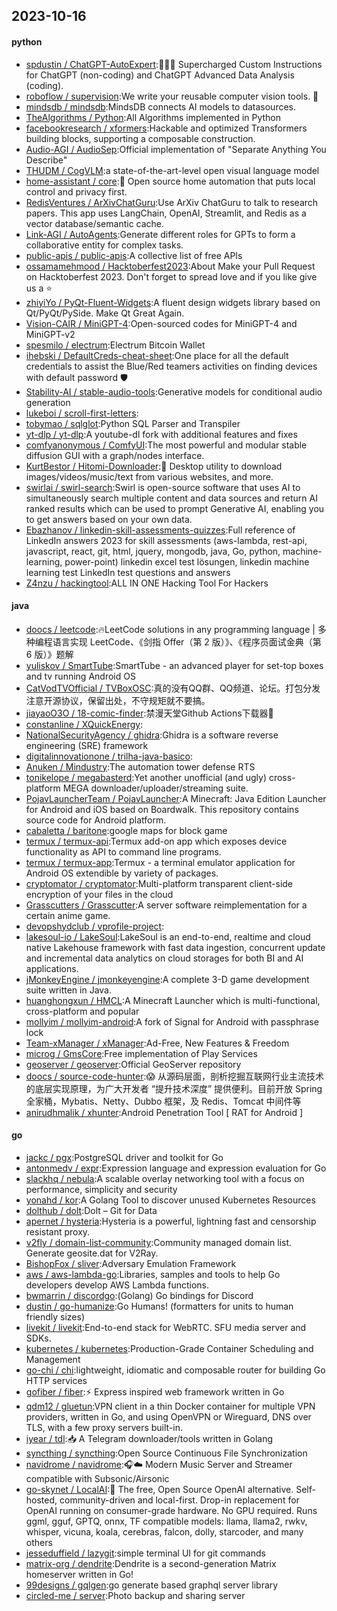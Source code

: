 ## 2023-10-16

#### python
* [spdustin / ChatGPT-AutoExpert](https://github.com/spdustin/ChatGPT-AutoExpert):🚀🧠💬 Supercharged Custom Instructions for ChatGPT (non-coding) and ChatGPT Advanced Data Analysis (coding).
* [roboflow / supervision](https://github.com/roboflow/supervision):We write your reusable computer vision tools. 💜
* [mindsdb / mindsdb](https://github.com/mindsdb/mindsdb):MindsDB connects AI models to datasources.
* [TheAlgorithms / Python](https://github.com/TheAlgorithms/Python):All Algorithms implemented in Python
* [facebookresearch / xformers](https://github.com/facebookresearch/xformers):Hackable and optimized Transformers building blocks, supporting a composable construction.
* [Audio-AGI / AudioSep](https://github.com/Audio-AGI/AudioSep):Official implementation of "Separate Anything You Describe"
* [THUDM / CogVLM](https://github.com/THUDM/CogVLM):a state-of-the-art-level open visual language model
* [home-assistant / core](https://github.com/home-assistant/core):🏡 Open source home automation that puts local control and privacy first.
* [RedisVentures / ArXivChatGuru](https://github.com/RedisVentures/ArXivChatGuru):Use ArXiv ChatGuru to talk to research papers. This app uses LangChain, OpenAI, Streamlit, and Redis as a vector database/semantic cache.
* [Link-AGI / AutoAgents](https://github.com/Link-AGI/AutoAgents):Generate different roles for GPTs to form a collaborative entity for complex tasks.
* [public-apis / public-apis](https://github.com/public-apis/public-apis):A collective list of free APIs
* [ossamamehmood / Hacktoberfest2023](https://github.com/ossamamehmood/Hacktoberfest2023):About Make your Pull Request on Hacktoberfest 2023. Don't forget to spread love and if you like give us a ⭐️
* [zhiyiYo / PyQt-Fluent-Widgets](https://github.com/zhiyiYo/PyQt-Fluent-Widgets):A fluent design widgets library based on Qt/PyQt/PySide. Make Qt Great Again.
* [Vision-CAIR / MiniGPT-4](https://github.com/Vision-CAIR/MiniGPT-4):Open-sourced codes for MiniGPT-4 and MiniGPT-v2
* [spesmilo / electrum](https://github.com/spesmilo/electrum):Electrum Bitcoin Wallet
* [ihebski / DefaultCreds-cheat-sheet](https://github.com/ihebski/DefaultCreds-cheat-sheet):One place for all the default credentials to assist the Blue/Red teamers activities on finding devices with default password 🛡️
* [Stability-AI / stable-audio-tools](https://github.com/Stability-AI/stable-audio-tools):Generative models for conditional audio generation
* [lukeboi / scroll-first-letters](https://github.com/lukeboi/scroll-first-letters):
* [tobymao / sqlglot](https://github.com/tobymao/sqlglot):Python SQL Parser and Transpiler
* [yt-dlp / yt-dlp](https://github.com/yt-dlp/yt-dlp):A youtube-dl fork with additional features and fixes
* [comfyanonymous / ComfyUI](https://github.com/comfyanonymous/ComfyUI):The most powerful and modular stable diffusion GUI with a graph/nodes interface.
* [KurtBestor / Hitomi-Downloader](https://github.com/KurtBestor/Hitomi-Downloader):🍰 Desktop utility to download images/videos/music/text from various websites, and more.
* [swirlai / swirl-search](https://github.com/swirlai/swirl-search):Swirl is open-source software that uses AI to simultaneously search multiple content and data sources and return AI ranked results which can be used to prompt Generative AI, enabling you to get answers based on your own data.
* [Ebazhanov / linkedin-skill-assessments-quizzes](https://github.com/Ebazhanov/linkedin-skill-assessments-quizzes):Full reference of LinkedIn answers 2023 for skill assessments (aws-lambda, rest-api, javascript, react, git, html, jquery, mongodb, java, Go, python, machine-learning, power-point) linkedin excel test lösungen, linkedin machine learning test LinkedIn test questions and answers
* [Z4nzu / hackingtool](https://github.com/Z4nzu/hackingtool):ALL IN ONE Hacking Tool For Hackers

#### java
* [doocs / leetcode](https://github.com/doocs/leetcode):🔥LeetCode solutions in any programming language | 多种编程语言实现 LeetCode、《剑指 Offer（第 2 版）》、《程序员面试金典（第 6 版）》题解
* [yuliskov / SmartTube](https://github.com/yuliskov/SmartTube):SmartTube - an advanced player for set-top boxes and tv running Android OS
* [CatVodTVOfficial / TVBoxOSC](https://github.com/CatVodTVOfficial/TVBoxOSC):真的没有QQ群、QQ频道、论坛。打包分发注意开源协议，保留出处，不守规矩就不要搞。
* [jiayaoO3O / 18-comic-finder](https://github.com/jiayaoO3O/18-comic-finder):禁漫天堂Github Actions下载器🧘
* [constanline / XQuickEnergy](https://github.com/constanline/XQuickEnergy):
* [NationalSecurityAgency / ghidra](https://github.com/NationalSecurityAgency/ghidra):Ghidra is a software reverse engineering (SRE) framework
* [digitalinnovationone / trilha-java-basico](https://github.com/digitalinnovationone/trilha-java-basico):
* [Anuken / Mindustry](https://github.com/Anuken/Mindustry):The automation tower defense RTS
* [tonikelope / megabasterd](https://github.com/tonikelope/megabasterd):Yet another unofficial (and ugly) cross-platform MEGA downloader/uploader/streaming suite.
* [PojavLauncherTeam / PojavLauncher](https://github.com/PojavLauncherTeam/PojavLauncher):A Minecraft: Java Edition Launcher for Android and iOS based on Boardwalk. This repository contains source code for Android platform.
* [cabaletta / baritone](https://github.com/cabaletta/baritone):google maps for block game
* [termux / termux-api](https://github.com/termux/termux-api):Termux add-on app which exposes device functionality as API to command line programs.
* [termux / termux-app](https://github.com/termux/termux-app):Termux - a terminal emulator application for Android OS extendible by variety of packages.
* [cryptomator / cryptomator](https://github.com/cryptomator/cryptomator):Multi-platform transparent client-side encryption of your files in the cloud
* [Grasscutters / Grasscutter](https://github.com/Grasscutters/Grasscutter):A server software reimplementation for a certain anime game.
* [devopshydclub / vprofile-project](https://github.com/devopshydclub/vprofile-project):
* [lakesoul-io / LakeSoul](https://github.com/lakesoul-io/LakeSoul):LakeSoul is an end-to-end, realtime and cloud native Lakehouse framework with fast data ingestion, concurrent update and incremental data analytics on cloud storages for both BI and AI applications.
* [jMonkeyEngine / jmonkeyengine](https://github.com/jMonkeyEngine/jmonkeyengine):A complete 3-D game development suite written in Java.
* [huanghongxun / HMCL](https://github.com/huanghongxun/HMCL):A Minecraft Launcher which is multi-functional, cross-platform and popular
* [mollyim / mollyim-android](https://github.com/mollyim/mollyim-android):A fork of Signal for Android with passphrase lock
* [Team-xManager / xManager](https://github.com/Team-xManager/xManager):Ad-Free, New Features & Freedom
* [microg / GmsCore](https://github.com/microg/GmsCore):Free implementation of Play Services
* [geoserver / geoserver](https://github.com/geoserver/geoserver):Official GeoServer repository
* [doocs / source-code-hunter](https://github.com/doocs/source-code-hunter):😱 从源码层面，剖析挖掘互联网行业主流技术的底层实现原理，为广大开发者 “提升技术深度” 提供便利。目前开放 Spring 全家桶，Mybatis、Netty、Dubbo 框架，及 Redis、Tomcat 中间件等
* [anirudhmalik / xhunter](https://github.com/anirudhmalik/xhunter):Android Penetration Tool [ RAT for Android ]

#### go
* [jackc / pgx](https://github.com/jackc/pgx):PostgreSQL driver and toolkit for Go
* [antonmedv / expr](https://github.com/antonmedv/expr):Expression language and expression evaluation for Go
* [slackhq / nebula](https://github.com/slackhq/nebula):A scalable overlay networking tool with a focus on performance, simplicity and security
* [yonahd / kor](https://github.com/yonahd/kor):A Golang Tool to discover unused Kubernetes Resources
* [dolthub / dolt](https://github.com/dolthub/dolt):Dolt – Git for Data
* [apernet / hysteria](https://github.com/apernet/hysteria):Hysteria is a powerful, lightning fast and censorship resistant proxy.
* [v2fly / domain-list-community](https://github.com/v2fly/domain-list-community):Community managed domain list. Generate geosite.dat for V2Ray.
* [BishopFox / sliver](https://github.com/BishopFox/sliver):Adversary Emulation Framework
* [aws / aws-lambda-go](https://github.com/aws/aws-lambda-go):Libraries, samples and tools to help Go developers develop AWS Lambda functions.
* [bwmarrin / discordgo](https://github.com/bwmarrin/discordgo):(Golang) Go bindings for Discord
* [dustin / go-humanize](https://github.com/dustin/go-humanize):Go Humans! (formatters for units to human friendly sizes)
* [livekit / livekit](https://github.com/livekit/livekit):End-to-end stack for WebRTC. SFU media server and SDKs.
* [kubernetes / kubernetes](https://github.com/kubernetes/kubernetes):Production-Grade Container Scheduling and Management
* [go-chi / chi](https://github.com/go-chi/chi):lightweight, idiomatic and composable router for building Go HTTP services
* [gofiber / fiber](https://github.com/gofiber/fiber):⚡️ Express inspired web framework written in Go
* [qdm12 / gluetun](https://github.com/qdm12/gluetun):VPN client in a thin Docker container for multiple VPN providers, written in Go, and using OpenVPN or Wireguard, DNS over TLS, with a few proxy servers built-in.
* [iyear / tdl](https://github.com/iyear/tdl):📥 A Telegram downloader/tools written in Golang
* [syncthing / syncthing](https://github.com/syncthing/syncthing):Open Source Continuous File Synchronization
* [navidrome / navidrome](https://github.com/navidrome/navidrome):🎧☁️ Modern Music Server and Streamer compatible with Subsonic/Airsonic
* [go-skynet / LocalAI](https://github.com/go-skynet/LocalAI):🤖 The free, Open Source OpenAI alternative. Self-hosted, community-driven and local-first. Drop-in replacement for OpenAI running on consumer-grade hardware. No GPU required. Runs ggml, gguf, GPTQ, onnx, TF compatible models: llama, llama2, rwkv, whisper, vicuna, koala, cerebras, falcon, dolly, starcoder, and many others
* [jesseduffield / lazygit](https://github.com/jesseduffield/lazygit):simple terminal UI for git commands
* [matrix-org / dendrite](https://github.com/matrix-org/dendrite):Dendrite is a second-generation Matrix homeserver written in Go!
* [99designs / gqlgen](https://github.com/99designs/gqlgen):go generate based graphql server library
* [circled-me / server](https://github.com/circled-me/server):Photo backup and sharing server
